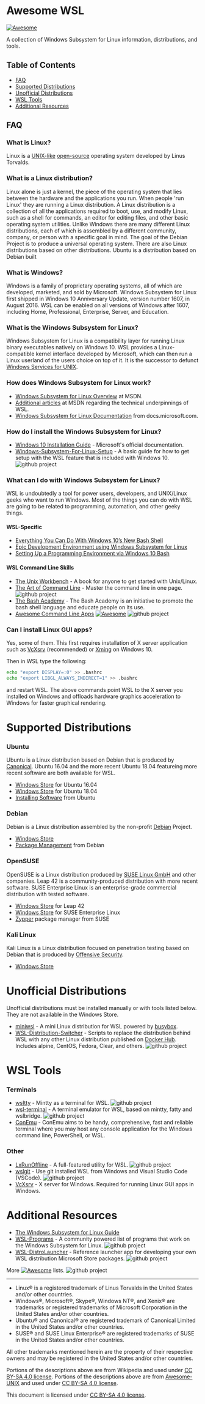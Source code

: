 # Awesome WSL 
[![Awesome][awesomelogo]](https://awesome.re)

A collection of Windows Subsystem for Linux information, distributions, and tools.

## Table of Contents
* [FAQ](#faq)
* [Supported Distributions](#supported-distributions)
* [Unofficial Distributions](#unofficial-distributions)
* [WSL Tools](#wsl-tools)
* [Additional Resources](#additional-resources)

## FAQ

### What is Linux?

Linux is a [UNIX-like](https://github.com/sirredbeard/Awesome-UNIX#frequently-asked-questions) [open-source](https://opensource.org/osd) operating system developed by Linus Torvalds.

### What is a Linux distribution?

Linux alone is just a kernel, the piece of the operating system that lies between the hardware and the applications you run. When people 'run Linux' they are running a Linux distribution. A Linux distribution is a collection of all the applications required to boot, use, and modify Linux, such as a shell for commands, an editor for editing files, and other basic operating system utilities. Unlike Windows there are many different Linux distributions, each of which is assembled by a different community, company, or person with a specific goal in mind. The goal of the Debian Project is to produce a universal operating system. There are also Linux distributions based on other distributions. Ubuntu is a distribution based on Debian built 

### What is Windows?

Windows is a family of proprietary operating systems, all of which are developed, marketed, and sold by Microsoft. Windows Subsystem for Linux first shipped in Windows 10 Anniversary Update, version number 1607, in August 2016. WSL can be enabled on all versions of Windows after 1607, including Home, Professional, Enterprise, Server, and Education.

### What is the Windows Subsystem for Linux?

Windows Subsystem for Linux is a compatibility layer for running Linux binary executables natively on Windows 10. WSL provides a Linux-compatible kernel interface developed by Microsoft, which can then run a Linux userland of the users choice on top of it. It is the successor to defunct [Windows Services for UNIX](https://en.wikipedia.org/wiki/Windows_Services_for_UNIX).

### How does Windows Subsystem for Linux work?

* [Windows Subsystem for Linux Overview](https://blogs.msdn.microsoft.com/wsl/2016/04/22/windows-subsystem-for-linux-overview/) at MSDN. 
* [Additional articles](https://blogs.msdn.microsoft.com/wsl/) at MSDN regarding the technical underpinnings of WSL.
* [Windows Subsystem for Linux Documentation](https://docs.microsoft.com/en-us/windows/wsl/about) from docs.microsoft.com.

### How do I install the Windows Subsystem for Linux?

* [Windows 10 Installation Guide](https://docs.microsoft.com/en-us/windows/wsl/install-win10) - Microsoft's official documentation.
* [Windows-Subsystem-For-Linux-Setup](https://github.com/michaeltreat/Windows-Subsystem-For-Linux-Setup) - A basic guide for how to get setup with the WSL feature that is included with Windows 10. ![github project][githublogo]

### What can I do with Windows Subsystem for Linux?

WSL is undoubtedly a tool for power users, developers, and UNIX/Linux geeks who want to run Windows. Most of the things you can do with WSL are going to be related to programming, automation, and other geeky things.

#### WSL-Specific

* [Everything You Can Do With Windows 10’s New Bash Shell](https://www.howtogeek.com/265900/everything-you-can-do-with-windows-10s-new-bash-shell/)
* [Epic Development Environment using Windows Subsystem for Linux](https://medium.com/@johnwoodruff91/epic-dev-environment-with-wsl-dc81e234ae61)
* [Setting Up a Programming Environment via Windows 10 Bash](https://www.cs.odu.edu/~zeil/FAQs/Public/win10Bash/)

#### WSL Command Line Skills

* [The Unix Workbench](http://seankross.com/the-unix-workbench/) - A book for anyone to get started with Unix/Linux.
* [The Art of Command Line](https://github.com/jlevy/the-art-of-command-line) - Master the command line in one page. ![github project][githublogo]
* [The Bash Academy](http://www.bash.academy) - The Bash Academy is an initiative to promote the bash shell language and educate people on its use.
* [Awesome Command Line Apps](https://github.com/herrbischoff/awesome-command-line-apps) [![Awesome][awesomelogo]](https://awesome.re) ![github project][githublogo]

### Can I install Linux GUI apps?

Yes, some of them. This first requires installation of X server application such as [VcXsrv](https://sourceforge.net/projects/vcxsrv/) (recommended) or [Xming](https://sourceforge.net/projects/xming/) on Windows 10.

Then in WSL type the following:

```bash
echo "export DISPLAY=:0" >> .bashrc
echo "export LIBGL_ALWAYS_INDIRECT=1" >> .bashrc
```

and restart WSL. The above commands point WSL to the X server you installed on Windows and offloads hardware graphics acceleration to Windows for faster graphical rendering.

# Supported Distributions

### Ubuntu

Ubuntu is a Linux distribution based on Debian that is produced by [Canonical](https://www.ubuntu.com/). Ubuntu 16.04 and the more recent Ubuntu 18.04 featureing more recent software are both available for WSL.

* [Windows Store](https://www.microsoft.com/store/productId/9NBLGGH4MSV6) for Ubuntu 16.04
* [Windows Store](https://www.microsoft.com/store/productId/9N9TNGVNDL3Q) for Ubuntu 18.04
* [Installing Software](https://help.ubuntu.com/community/InstallingSoftware) from Ubuntu

### Debian

Debian is a Linux distribution assembled by the non-profit [Debian](https://www.debian.org/) Project.

* [Windows Store](https://www.microsoft.com/store/productId/9MSVKQC78PK6)
* [Package Management](https://www.debian.org/doc/manuals/debian-reference/ch02.en.html) from Debian

### OpenSUSE

OpenSUSE is a Linux distribution produced by [SUSE Linux GmbH](https://www.opensuse.org/) and other companies. Leap 42 is a community-produced distribution with more recent software. SUSE Enterprise Linux is an enterprise-grade commercial distribution with tested software.

* [Windows Store](https://www.microsoft.com/store/productId/9NJVJTS82TJX) for Leap 42
* [Windows Store](https://www.microsoft.com/store/productId/9P32MWBH6CNS) for SUSE Enterprise Linux
* [Zypper](https://en.opensuse.org/Portal:Zypper) package manager from SUSE

### Kali Linux

Kali Linux is a Linux distribution focused on penetration testing based on Debian that is produced by [Offensive Security](https://www.kali.org/).

* [Windows Store](https://www.microsoft.com/store/productId/9PKR34TNCV07)

# Unofficial Distributions

Unofficial distributions must be installed manually or with tools listed below. They are not available in the Windows Store.

* [miniwsl](https://github.com/0xbadfca11/miniwsl) - A mini Linux distribution for WSL powered by [busybox](https://www.busybox.net/).
* [WSL-Distribution-Switcher](https://github.com/RoliSoft/WSL-Distribution-Switcher) - Scripts to replace the distribution behind WSL with any other Linux distribution published on [Docker Hub](https://hub.docker.com/explore/). Includes alpine, CentOS, Fedora, Clear, and others. ![github project][githublogo]

# WSL Tools

### Terminals

* [wsltty](https://github.com/mintty/wsltty) - Mintty as a terminal for WSL. ![github project][githublogo]
* [wsl-terminal](https://github.com/goreliu/wsl-terminal) - A terminal emulator for WSL, based on mintty, fatty and wslbridge. ![github project][githublogo]
* [ConEmu](https://conemu.github.io) - ConEmu aims to be handy, comprehensive, fast and reliable terminal where you may host any console application for the Windows command line, PowerShell, or WSL. 

### Other

* [LxRunOffline](https://github.com/DDoSolitary/LxRunOffline) - A full-featured utility for WSL. ![github project][githublogo]
* [wslgit](https://github.com/andy-5/wslgit) - Use git installed WSL from Windows and Visual Studio Code (VSCode). ![github project][githublogo]
* [VcXsrv](https://sourceforge.net/projects/vcxsrv/) - X server for Windows. Required for running Linux GUI apps in Windows.

# Additional Resources

* [The Windows Subsystem for Linux Guide](http://wsl-guide.org/en/latest/)
* [WSL-Programs](https://github.com/ethanhs/WSL-Programs) - A community powered list of programs that work on the Windows Subsystem for Linux. ![github project][githublogo]
* [WSL-DistroLauncher](https://github.com/Microsoft/WSL-DistroLauncher) - Reference launcher app for developing your own WSL distribution Microsoft Store packages. ![github project][githublogo]

More [![Awesome][awesomelogo]](https://awesome.re) lists. ![github project][githublogo]

------

* Linux® is a registered trademark of Linus Torvalds in the United States and/or other countries.
* Windows®, Microsoft®, Skype®, Windows NT®, and Xenix® are trademarks or registered trademarks of Microsoft Corporation in the United States and/or other countries.
* Ubuntu® and Canonical® are registered trademark of Canonical Limited in the United States and/or other countries.
* SUSE® and SUSE Linux Enterprise® are registered trademarks of SUSE in the United States and/or other countries.

All other trademarks mentioned herein are the property of their respective owners and may be registered in the United States and/or other countries.

Portions of the descriptions above are from Wikipedia and used under [CC BY-SA 4.0 license](https://creativecommons.org/licenses/by-sa/4.0/). Portions of the descriptions above are from [Awesome-UNIX](https://github.com/sirredbeard/Awesome-UNIX) and used under [CC BY-SA 4.0 license](https://creativecommons.org/licenses/by-sa/4.0/).

This document is licensed under [CC BY-SA 4.0 license](https://creativecommons.org/licenses/by-sa/4.0/).

[githublogo]:https://raw.githubusercontent.com/sirredbeard/Awesome-WSL/master/github-icon.png
[awesomelogo]:https://awesome.re/badge.svg
